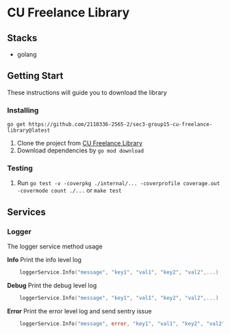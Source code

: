 # CU Freelance Library

## Stacks
- golang

## Getting Start
These instructions will guide you to download the library

### Installing
`go get https://github.com/2110336-2565-2/sec3-group15-cu-freelance-library@latest`

1. Clone the project from [CU Freelance Library](https://github.com/2110336-2565-2/sec3-group15-cu-freelance-library)
2. Download dependencies by `go mod download`

### Testing
1. Run `go test -v -coverpkg ./internal/... -coverprofile coverage.out -covermode count ./...` or `make test`

## Services

### Logger

The logger service method usage

**Info**
Print the info level log
```go
    loggerService.Info("message", "key1", "val1", "key2", "val2",...)
```

**Debug**
Print the debug level log
```go
    loggerService.Info("message", "key1", "val1", "key2", "val2",...)
```

**Error**
Print the error level log and send sentry issue
```go
    loggerService.Info("message", error, "key1", "val1", "key2", "val2",...)
```
